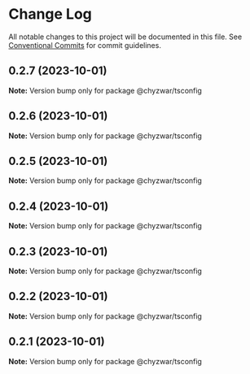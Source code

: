 # Change Log

All notable changes to this project will be documented in this file.
See [Conventional Commits](https://conventionalcommits.org) for commit guidelines.

## 0.2.7 (2023-10-01)

**Note:** Version bump only for package @chyzwar/tsconfig





## 0.2.6 (2023-10-01)

**Note:** Version bump only for package @chyzwar/tsconfig





## 0.2.5 (2023-10-01)

**Note:** Version bump only for package @chyzwar/tsconfig





## 0.2.4 (2023-10-01)

**Note:** Version bump only for package @chyzwar/tsconfig





## 0.2.3 (2023-10-01)

**Note:** Version bump only for package @chyzwar/tsconfig





## 0.2.2 (2023-10-01)

**Note:** Version bump only for package @chyzwar/tsconfig





## 0.2.1 (2023-10-01)

**Note:** Version bump only for package @chyzwar/tsconfig
